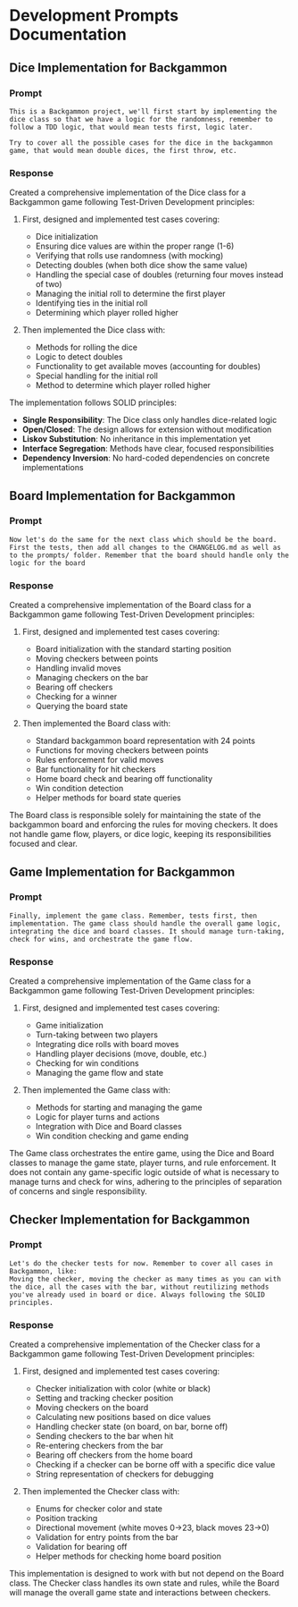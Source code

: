 # Development Prompts Documentation

## Dice Implementation for Backgammon

### Prompt
```
This is a Backgammon project, we'll first start by implementing the dice class so that we have a logic for the randomness, remember to follow a TDD logic, that would mean tests first, logic later. 

Try to cover all the possible cases for the dice in the backgammon game, that would mean double dices, the first throw, etc.
```

### Response
Created a comprehensive implementation of the Dice class for a Backgammon game following Test-Driven Development principles:

1. First, designed and implemented test cases covering:
   - Dice initialization
   - Ensuring dice values are within the proper range (1-6)
   - Verifying that rolls use randomness (with mocking)
   - Detecting doubles (when both dice show the same value)
   - Handling the special case of doubles (returning four moves instead of two)
   - Managing the initial roll to determine the first player
   - Identifying ties in the initial roll
   - Determining which player rolled higher

2. Then implemented the Dice class with:
   - Methods for rolling the dice
   - Logic to detect doubles
   - Functionality to get available moves (accounting for doubles)
   - Special handling for the initial roll
   - Method to determine which player rolled higher

The implementation follows SOLID principles:
- **Single Responsibility**: The Dice class only handles dice-related logic
- **Open/Closed**: The design allows for extension without modification
- **Liskov Substitution**: No inheritance in this implementation yet
- **Interface Segregation**: Methods have clear, focused responsibilities
- **Dependency Inversion**: No hard-coded dependencies on concrete implementations

## Board Implementation for Backgammon

### Prompt
```
Now let's do the same for the next class which should be the board. First the tests, then add all changes to the CHANGELOG.md as well as to the prompts/ folder. Remember that the board should handle only the logic for the board
```

### Response
Created a comprehensive implementation of the Board class for a Backgammon game following Test-Driven Development principles:

1. First, designed and implemented test cases covering:
   - Board initialization with the standard starting position
   - Moving checkers between points
   - Handling invalid moves
   - Managing checkers on the bar
   - Bearing off checkers
   - Checking for a winner
   - Querying the board state

2. Then implemented the Board class with:
   - Standard backgammon board representation with 24 points
   - Functions for moving checkers between points
   - Rules enforcement for valid moves
   - Bar functionality for hit checkers
   - Home board check and bearing off functionality
   - Win condition detection
   - Helper methods for board state queries

The Board class is responsible solely for maintaining the state of the backgammon board and enforcing the rules for moving checkers. It does not handle game flow, players, or dice logic, keeping its responsibilities focused and clear.

## Game Implementation for Backgammon

### Prompt
```
Finally, implement the game class. Remember, tests first, then implementation. The game class should handle the overall game logic, integrating the dice and board classes. It should manage turn-taking, check for wins, and orchestrate the game flow.
```

### Response
Created a comprehensive implementation of the Game class for a Backgammon game following Test-Driven Development principles:

1. First, designed and implemented test cases covering:
   - Game initialization
   - Turn-taking between two players
   - Integrating dice rolls with board moves
   - Handling player decisions (move, double, etc.)
   - Checking for win conditions
   - Managing the game flow and state

2. Then implemented the Game class with:
   - Methods for starting and managing the game
   - Logic for player turns and actions
   - Integration with Dice and Board classes
   - Win condition checking and game ending

The Game class orchestrates the entire game, using the Dice and Board classes to manage the game state, player turns, and rule enforcement. It does not contain any game-specific logic outside of what is necessary to manage turns and check for wins, adhering to the principles of separation of concerns and single responsibility.

## Checker Implementation for Backgammon

### Prompt
```
Let's do the checker tests for now. Remember to cover all cases in Backgammon, like:
Moving the checker, moving the checker as many times as you can with the dice, all the cases with the bar, without reutilizing methods you've already used in board or dice. Always following the SOLID principles.
```

### Response
Created a comprehensive implementation of the Checker class for a Backgammon game following Test-Driven Development principles:

1. First, designed and implemented test cases covering:
   - Checker initialization with color (white or black)
   - Setting and tracking checker position
   - Moving checkers on the board
   - Calculating new positions based on dice values
   - Handling checker state (on board, on bar, borne off)
   - Sending checkers to the bar when hit
   - Re-entering checkers from the bar
   - Bearing off checkers from the home board
   - Checking if a checker can be borne off with a specific dice value
   - String representation of checkers for debugging

2. Then implemented the Checker class with:
   - Enums for checker color and state
   - Position tracking
   - Directional movement (white moves 0->23, black moves 23->0)
   - Validation for entry points from the bar
   - Validation for bearing off
   - Helper methods for checking home board position

This implementation is designed to work with but not depend on the Board class. The Checker class handles its own state and rules, while the Board will manage the overall game state and interactions between checkers.
